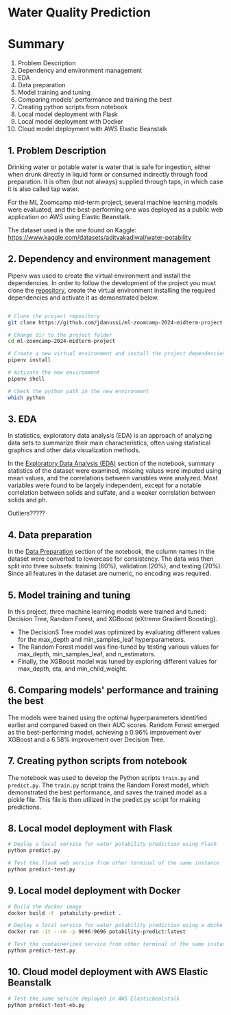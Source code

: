 # Water Quality Prediction

# Summary
1. Problem Description
2. Dependency and environment management
3. EDA
4. Data preparation
5. Model training and tuning
6. Comparing models' performance and training the best
7. Creating python scripts from notebook
8. Local model deployment with Flask
9. Local model deployment with Docker
10. Cloud model deployment with AWS Elastic Beanstalk


## 1. Problem Description
Drinking water or potable water is water that is safe for ingestion, either when drunk directly in liquid form or consumed indirectly through food preparation. It is often (but not always) supplied through taps, in which case it is also called tap water.

For the ML Zoomcamp mid-term project, several machine learning models were evaluated, and the best-performing one was deployed as a public web application on AWS using Elastic Beanstalk.

The dataset used is the one found on Kaggle: https://www.kaggle.com/datasets/adityakadiwal/water-potability


## 2. Dependency and environment management
Pipenv was used to create the virtual environment and install the dependencies. In order to follow the development of the project you must clone the [repository](https://github.com/jdanussi/ml-zoomcamp-2024-midterm-project.git), create the virtual environment installing the required dependencies and activate it as demonstrated below.


```bash

# Clone the project repository
git clone https://github.com/jdanussi/ml-zoomcamp-2024-midterm-project.git

# Change dir to the project folder
cd ml-zoomcamp-2024-midterm-project

# Create a new virtual environment and install the project dependencies
pipenv install

# Activate the new environment
pipenv shell

# Check the python path in the new environment
which python

```


## 3. EDA
In statistics, exploratory data analysis (EDA) is an approach of analyzing data sets to summarize their main characteristics, often using statistical graphics and other data visualization methods.

In the [Exploratory Data Analysis (EDA)](notebook.ipynb#exploratory-data-analysis-eda) section of the notebook, summary statistics of the dataset were examined, missing values were imputed using mean values, and the correlations between variables were analyzed. Most variables were found to be largely independent, except for a notable correlation between solids and sulfate, and a weaker correlation between solids and ph.

Outliers?????

## 4. Data preparation
In the [Data Preparation](notebook.ipynb#data-preparation) section of the notebook, the column names in the dataset were converted to lowercase for consistency. The data was then split into three subsets: training (60%), validation (20%), and testing (20%).
Since all features in the dataset are numeric, no encoding was required.


## 5. Model training and tuning
In this project, three machine learning models were trained and tuned: Decision Tree, Random Forest, and XGBoost (eXtreme Gradient Boosting).

- The DecisionS Tree model was optimized by evaluating different values for the max_depth and min_samples_leaf hyperparameters.
- The Random Forest model was fine-tuned by testing various values for max_depth, min_samples_leaf, and n_estimators.
- Finally, the XGBoost model was tuned by exploring different values for max_depth, eta, and min_child_weight.


## 6. Comparing models' performance and training the best
The models were trained using the optimal hyperparameters identified earlier and compared based on their AUC scores. Random Forest emerged as the best-performing model, achieving a 0.96% improvement over XGBoost and a 6.58% improvement over Decision Tree.


## 7. Creating python scripts from notebook
The notebook was used to develop the Python scripts `train.py` and `predict.py`. The `train.py` script trains the Random Forest model, which demonstrated the best performance, and saves the trained model as a pickle file. This file is then utilized in the predict.py script for making predictions.


## 8. Local model deployment with Flask
```bash
# Deploy a local service for water potability prediction using Flash
python predict.py

# Test the flask web service from other terminal of the same instance
python predict-test.py
```


## 9. Local model deployment with Docker
```bash
# Build the docker image
docker build -t  potability-predict .

# Deploy a local service for water potability prediction using a docke container
docker run -it --rm -p 9696:9696 potability-predict:latest

# Test the containerized service from other terminal of the same instance
python predict-test.py
```


## 10. Cloud model deployment with AWS Elastic Beanstalk
```bash
# Test the same service deployed in AWS Elasticbealstalk
python predict-test-eb.py
```
